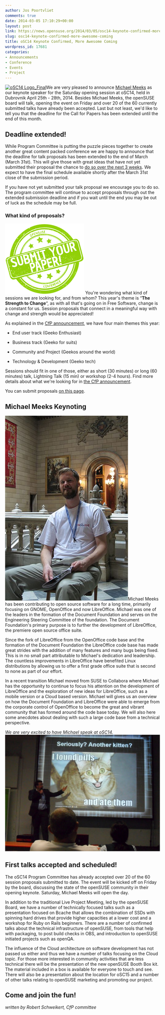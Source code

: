 ```yaml
---
author: Jos Poortvliet
comments: true
date: 2014-03-05 17:10:29+00:00
layout: post
link: https://news.opensuse.org/2014/03/05/osc14-keynote-confirmed-more-awesome-coming/
slug: osc14-keynote-confirmed-more-awesome-coming
title: oSC14 Keynote Confirmed, More Awesome Coming
wordpress_id: 17681
categories:
- Announcements
- Conference
- Events
- Project
---
```


[![oSC14 Logo_Final](//news.opensuse.org/wp-content/uploads/2014/01/Logo_Final.png)](//news.opensuse.org/wp-content/uploads/2014/01/Logo_Final.png)We are very pleased to announce [Michael Meeks](https://people.gnome.org/~michael/) as our keynote speaker for the Saturday opening session at oSC14, held in Dubrovnik April 25th - 28th, 2014. Besides Michael Meeks, the openSUSE board will talk, opening the event on Friday and over 20 of the 60 currently submitted talks have already been accepted. Last but not least, we'd like to tell you that the deadline for the Call for Papers has been extended until the end of this month.<!-- more -->


## Deadline extended!


While Program Committee is putting the puzzle pieces together to create another great content packed conference we are happy to announce that the deadline for talk proposals has been extended to the end of March (March 31st). This will give those with great ideas that have not yet submitted their proposal the chance to [do so over the next 3 weeks](https://conference.opensuse.org/osem/conference/osc14/proposal). We expect to have the final schedule available shortly after the March 31st close of the submission period.

If you have not yet submitted your talk proposal we encourage you to do so. The program committee will continue to accept proposals through out the extended submission deadline and if you wait until the end you may be out of luck as the schedule may be full.


### What kind of proposals?


[![click to submit a talk!](/wp-content/uploads/2014/01/submit_paper.png)](https://conference.opensuse.org/osem/conference/osc14/proposal)
You're wondering what kind of sessions we are looking for, and from whom? This year's theme is “**The Strength to Change**“, as with all that's going on in Free Software, change is a constant for us. Session proposals that connect in a meaningful way with change and strength would be appreciated!

As explained in the [CfP announcement](https://news.opensuse.org/2014/01/29/osc14-cfp-and-registration-open/), we have four main themes this year:



	
  * End user track (Geeko Enthusiast)

	
  * Business track (Geeko for suits)

	
  * Community and Project (Geekos around the world)

	
  * Technology & Development (Geeko tech)


Sessions should fit in one of those, either as short (30 minutes) or long (60 minutes) talk, Lightning Talk (15 min) or workshop (2-4 hours). Find more details about what we're looking for in [the CfP announcement](https://news.opensuse.org/2014/01/29/osc14-cfp-and-registration-open/).

You can submit proposals [on this page](https://conference.opensuse.org/osem/conference/osc14/proposal).


## Michael Meeks Keynoting


[![400px-Michael_Meeks](/wp-content/uploads/2014/03/400px-Michael_Meeks.jpg)](/wp-content/uploads/2014/03/400px-Michael_Meeks.jpg)Michael Meeks has been contributing to open source software for a long time, primarily focusing on GNOME, OpenOffice and now LibreOffice. Michael was one of the leaders in the formation of the Document Foundation and serves on the Engineering Steering Committee of the foundation. The Document Foundation's primary purpose is to further the development of LibreOffice, the premiere open source office suite.

Since the fork of LibreOffice from the OpenOffice code base and the formation of the Document Foundation the LibreOffice code base has made great strides with the addition of many features and many bugs being fixed. This is in no small part attributable to Michael's dedication and leadership. The countless improvements in LibreOffice have benefited Linux distributions by allowing us to offer a first grade office suite that is second to none as part of our effort.

In a recent transition Michael moved from SUSE to Collabora where Michael has the opportunity to continue to focus his attention on the development of LibreOffice and the exploration of new ideas for LibreOffice, such as a mobile version or a Cloud based version. Michael will gives us an overview on how the Document Foundation and LibreOffice were able to emerge from the corporate control of OpenOffice to become the great and vibrant community that has formed around the code base today. We will also here some anecdotes about dealing with such a large code base from a technical perspective.

_We are very excited to have Michael speak at oSC14._
![Jan & kittens](/wp-content/uploads/2012/10/Jan.jpg)


## First talks accepted and scheduled!


The oSC14 Program Committee has already accepted over 20 of the 60 session proposals submitted to date. The event will be kicked off on Friday by the board, discussing the state of the openSUSE community in their opening keynote. Saturday, Michael Meeks will open the day.

In addition to the traditional Live Project Meeting, led by the openSUSE Board, we have a number of technically focused talks such as a presentation focused on Bcache that allows the combination of SSDs with spinning hard drives that provide higher capacities at a lower cost and a workshop for Ruby on Rails beginners. There are a number of confirmed talks about the technical infrastructure of openSUSE, from tools that help with packaging, to post build checks in OBS, and introduction to openSUSE initiated projects such as openQA.

The influence of the Cloud architecture on software development has not passed us either and thus we have a number of talks focusing on the Cloud topic. For those more interested in community activities that are less technical there will be the presentation of the new openSUSE Booth Box kit. The material included in a box is available for everyone to touch and see. There will also be a presentation about the location for oSC15 and a number of other talks relating to openSUSE marketing and promoting our project.


## Come and join the fun!


_written by Robert Schweikert, CfP committee_
